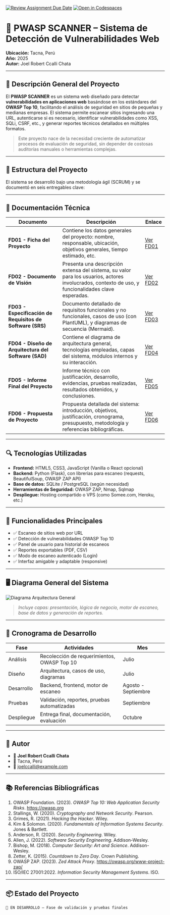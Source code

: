 [![Review Assignment Due Date](https://classroom.github.com/assets/deadline-readme-button-22041afd0340ce965d47ae6ef1cefeee28c7c493a6346c4f15d667ab976d596c.svg)](https://classroom.github.com/a/wz6Z3zoy)
[![Open in Codespaces](https://classroom.github.com/assets/launch-codespace-2972f46106e565e64193e422d61a12cf1da4916b45550586e14ef0a7c637dd04.svg)](https://classroom.github.com/open-in-codespaces?assignment_repo_id=19882130)
# 🔐 PWASP SCANNER – Sistema de Detección de Vulnerabilidades Web

**Ubicación:** Tacna, Perú  
**Año:** 2025  
**Autor:** Joel Robert Ccalli Chata

---

## 📌 Descripción General del Proyecto

El **PWASP SCANNER** es un sistema web diseñado para detectar **vulnerabilidades en aplicaciones web** basándose en los estándares del **OWASP Top 10**, facilitando el análisis de seguridad en sitios de pequeñas y medianas empresas. El sistema permite escanear sitios ingresando una URL, autenticarse si es necesario, identificar vulnerabilidades como XSS, SQLi, CSRF, etc., y generar reportes técnicos detallados en múltiples formatos.

> Este proyecto nace de la necesidad creciente de automatizar procesos de evaluación de seguridad, sin depender de costosas auditorías manuales o herramientas complejas.

---

## 🧱 Estructura del Proyecto

El sistema se desarrolló bajo una metodología ágil (SCRUM) y se documentó en seis entregables clave:

---

## 📄 Documentación Técnica

| Documento | Descripción | Enlace |
|----------|-------------|--------|
| **FD01 - Ficha del Proyecto** | Contiene los datos generales del proyecto: nombre, responsable, ubicación, objetivos generales, tiempo estimado, etc. | [Ver FD01](#) |
| **FD02 - Documento de Visión** | Presenta una descripción extensa del sistema, su valor para los usuarios, actores involucrados, contexto de uso, y funcionalidades clave esperadas. | [Ver FD02](#) |
| **FD03 - Especificación de Requisitos de Software (SRS)** | Documento detallado de requisitos funcionales y no funcionales, casos de uso (con PlantUML), y diagramas de secuencia (Mermaid). | [Ver FD03](#) |
| **FD04 - Diseño de Arquitectura del Software (SAD)** | Contiene el diagrama de arquitectura general, tecnologías empleadas, capas del sistema, módulos internos y su interacción. | [Ver FD04](#) |
| **FD05 - Informe Final del Proyecto** | Informe técnico con justificación, desarrollo, evidencias, pruebas realizadas, resultados obtenidos, y conclusiones. | [Ver FD05](#) |
| **FD06 - Propuesta de Proyecto** | Propuesta detallada del sistema: introducción, objetivos, justificación, cronograma, presupuesto, metodología y referencias bibliográficas. | [Ver FD06](#) |

---

## 🔍 Tecnologías Utilizadas

- **Frontend:** HTML5, CSS3, JavaScript (Vanilla o React opcional)
- **Backend:** Python (Flask), con librerías para escaneo (requests, BeautifulSoup, OWASP ZAP API)
- **Base de datos:** SQLite / PostgreSQL (según necesidad)
- **Herramientas de Seguridad:** OWASP ZAP, Nmap, Sqlmap
- **Despliegue:** Hosting compartido o VPS (como Somee.com, Heroku, etc.)

---

## 🧠 Funcionalidades Principales

- ✅ Escaneo de sitios web por URL
- ✅ Detección de vulnerabilidades OWASP Top 10
- ✅ Panel de usuario para historial de escaneos
- ✅ Reportes exportables (PDF, CSV)
- ✅ Modo de escaneo autenticado (Login)
- ✅ Interfaz amigable y adaptable (responsive)

---

## 🖥️ Diagrama General del Sistema

![Diagrama Arquitectura General](./assets/diagrama-arquitectura-pwasp.png)

> *Incluye capas: presentación, lógica de negocio, motor de escaneo, base de datos y generación de reportes.*

---

## 📆 Cronograma de Desarrollo

| Fase | Actividades | Mes |
|------|-------------|-----|
| Análisis | Recolección de requerimientos, OWASP Top 10 | Julio |
| Diseño | Arquitectura, casos de uso, diagramas | Julio |
| Desarrollo | Backend, frontend, motor de escaneo | Agosto - Septiembre |
| Pruebas | Validación, reportes, pruebas automatizadas | Septiembre |
| Despliegue | Entrega final, documentación, evaluación | Octubre |

---

## 💼 Autor

- 👤 **Joel Robert Ccalli Chata**
- 📍 Tacna, Perú
- 📧 joelccalli@example.com

---

## 📚 Referencias Bibliográficas

1. OWASP Foundation. (2023). *OWASP Top 10: Web Application Security Risks*. https://owasp.org
2. Stallings, W. (2020). *Cryptography and Network Security*. Pearson.
3. Grimes, R. (2021). *Hacking the Hacker*. Wiley.
4. Kim & Solomon. (2020). *Fundamentals of Information Systems Security*. Jones & Bartlett.
5. Anderson, R. (2020). *Security Engineering*. Wiley.
6. Allen, J. (2022). *Software Security Engineering*. Addison-Wesley.
7. Bishop, M. (2018). *Computer Security: Art and Science*. Addison-Wesley.
8. Zetter, K. (2015). *Countdown to Zero Day*. Crown Publishing.
9. OWASP ZAP. (2023). *Zed Attack Proxy*. https://owasp.org/www-project-zap/
10. ISO/IEC 27001:2022. *Information Security Management Systems*. ISO.

---

## 📦 Estado del Proyecto

```bash
🚧 EN DESARROLLO – Fase de validación y pruebas finales
